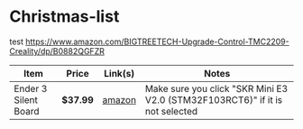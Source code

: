 # Christmas-list
test
https://www.amazon.com/BIGTREETECH-Upgrade-Control-TMC2209-Creality/dp/B0882QGFZR

| Item | Price | Link(s) | Notes |
| --- | --- | --- | --- |
| Ender 3 Silent Board | **$37.99** | [amazon](https://www.amazon.com/BIGTREETECH-Upgrade-Control-TMC2209-Creality/dp/B0882QGFZR) | Make sure you click "SKR Mini E3 V2.0 (STM32F103RCT6)" if it is not selected |
